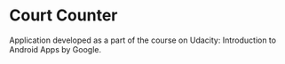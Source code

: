 # Court Counter
Application developed as a part of the course on Udacity: Introduction to Android Apps by Google.
